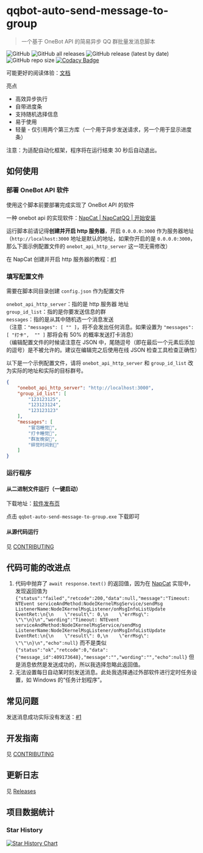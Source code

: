 # qqbot-auto-send-message-to-group

> 一个基于 OneBot API 的简易异步 QQ 群批量发消息脚本

![GitHub](https://img.shields.io/github/license/HowieHz/qqbot-auto-send-message-to-group)
![GitHub all releases](https://img.shields.io/github/downloads/HowieHz/qqbot-auto-send-message-to-group/total)
![GitHub release (latest by date)](https://img.shields.io/github/downloads/HowieHz/qqbot-auto-send-message-to-group/latest/total)
![GitHub repo size](https://img.shields.io/github/repo-size/HowieHz/qqbot-auto-send-message-to-group)
[![Codacy Badge](https://app.codacy.com/project/badge/Grade/a657069d04fe47588b6c44d55883c4e1)](https://app.codacy.com/gh/HowieHz/qqbot-auto-send-message-to-group/dashboard?utm_source=gh&utm_medium=referral&utm_content=&utm_campaign=Badge_grade)

可能更好的阅读体验：[文档](https://howiehz.top/archives/Simple-Asynchronous-QQ-Group-Batch-Messaging-Script-Based-on-OneBot-API)

亮点

- 高效异步执行
- 自带进度条
- 支持随机选择信息
- 易于使用
- 轻量 - 仅引用两个第三方库（一个用于异步发送请求，另一个用于显示进度条）

注意：为适配自动化框架，程序将在运行结束 30 秒后自动退出。

## 如何使用

### 部署 OneBot API 软件

使用这个脚本前要部署完成实现了 OneBot API 的软件

一种 onebot api 的实现软件：[NapCat | NapCatQQ | 开始安装](https://napneko.pages.dev/guide/start-install)

运行脚本前请记得**创建并开启 http 服务器**，开启 `0.0.0.0:3000` 作为服务器地址（`http://localhost:3000` 地址是默认的地址，如果你开启的是 `0.0.0.0:3000`，那么下面示例配置文件的 `onebot_api_http_server` 这一项无需修改）

在 NapCat 创建并开启 http 服务器的教程：[#1](https://github.com/HowieHz/qqbot-auto-send-message-to-group/issues/1)

### 填写配置文件

需要在脚本同目录创建 `config.json` 作为配置文件

`onebot_api_http_server`：指的是 http 服务器 地址\
`group_id_list`：指的是你要发送信息的群\
`messages`：指的是从其中随机选一个消息发送\
（注意：`"messages": [ "" ]`，将不会发出任何消息。如果设置为 `"messages": [ "打卡",  "" ]` 那将会有 50% 的概率发送打卡消息）\
（编辑配置文件的时候请注意在 JSON 中，​尾随逗号（即在最后一个元素后添加的逗号）是不被允许的。建议在编辑完之后使用在线 JSON 检查工具检查正确性）

以下是一个示例配置文件，请将 `onebot_api_http_server` 和 `group_id_list` 改为实际的地址和实际的目标群号。

```json
{
    "onebot_api_http_server": "http://localhost:3000",
    "group_id_list": [
        "123123125",
        "123123124",
        "123123123"
    ],
    "messages": [
        "冒泡睡觉🌙",
        "打卡睡觉🌙",
        "群友晚安🌙",
        "碎觉时间到🌙"
    ]
}
```

### 运行程序

#### 从二进制文件运行（一键启动）

下载地址：[软件发布页](https://github.com/HowieHz/qqbot-auto-send-message-to-group/releases)

点击 `qqbot-auto-send-message-to-group.exe` 下载即可

#### 从源代码运行

见 [CONTRIBUTING](./CONTRIBUTING)

## 代码可能的改进点

1. 代码中抛弃了 `await response.text()` 的返回值，因为在 [NapCat](https://napneko.pages.dev/) 实现中，发现返回值为 `{"status":"failed","retcode":200,"data":null,"message":"Timeout: NTEvent serviceAndMethod:NodeIKernelMsgService/sendMsg ListenerName:NodeIKernelMsgListener/onMsgInfoListUpdate EventRet:\n{\n    \"result\": 0,\n    \"errMsg\": \"\"\n}\n","wording":"Timeout: NTEvent serviceAndMethod:NodeIKernelMsgService/sendMsg ListenerName:NodeIKernelMsgListener/onMsgInfoListUpdate EventRet:\n{\n    \"result\": 0,\n    \"errMsg\": \"\"\n}\n","echo":null}` 而不是类似 `{"status":"ok","retcode":0,"data":{"message_id":409173648},"message":"","wording":"","echo":null}` 但是消息依然是发送成功的，所以我选择忽略此返回值。
2. 无法设置每日自动某时刻发送消息。此处我选择通过外部软件进行定时任务设置，如 Windows 的“任务计划程序”。

## 常见问题

发送消息成功实际没有发送：[#1](https://github.com/HowieHz/qqbot-auto-send-message-to-group/issues/1)

## 开发指南

见 [CONTRIBUTING](./CONTRIBUTING)

## 更新日志

见 [Releases](https://github.com/HowieHz/qqbot-auto-send-message-to-group/releases)

## 项目数据统计

### Star History

<a href="https://star-history.com/#HowieHz/qqbot-auto-send-message-to-group&Date">
 <picture>
   <source media="(prefers-color-scheme: dark)" srcset="https://api.star-history.com/svg?repos=HowieHz/qqbot-auto-send-message-to-group&type=Date&theme=dark" loading="lazy" />
   <source media="(prefers-color-scheme: light)" srcset="https://api.star-history.com/svg?repos=HowieHz/qqbot-auto-send-message-to-group&type=Date" loading="lazy" />
   <img alt="Star History Chart" src="https://api.star-history.com/svg?repos=HowieHz/qqbot-auto-send-message-to-group&type=Date" loading="lazy" />
 </picture>
</a>
